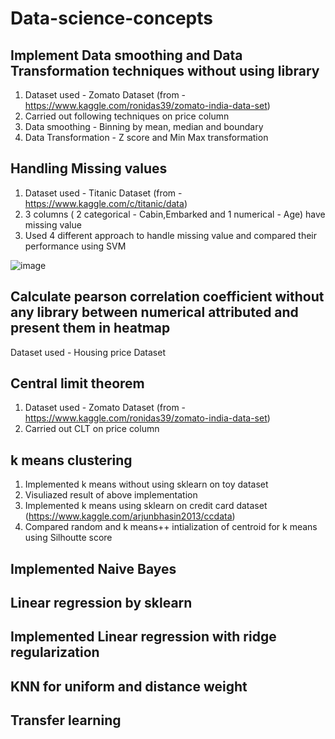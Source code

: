 # Data-science-concepts

## Implement Data smoothing and Data Transformation techniques without using library

1. Dataset used - Zomato Dataset (from - https://www.kaggle.com/ronidas39/zomato-india-data-set)
2. Carried out following techniques on price column
3. Data smoothing - Binning by mean, median and boundary
4. Data Transformation - Z score and Min Max transformation
 

## Handling Missing values

1. Dataset used - Titanic Dataset (from - https://www.kaggle.com/c/titanic/data)
2. 3 columns ( 2 categorical - Cabin,Embarked and 1 numerical - Age) have missing value
3. Used 4 different approach to handle missing value and compared their performance using SVM

![image](https://user-images.githubusercontent.com/67454437/121644370-8c30df00-cab0-11eb-85c1-b54d1b0e0022.png)


## Calculate pearson correlation coefficient without any library between numerical attributed and present them in heatmap

Dataset used - Housing price Dataset 

## Central limit theorem

1. Dataset used - Zomato Dataset (from - https://www.kaggle.com/ronidas39/zomato-india-data-set)
2. Carried out CLT on price column


## k means clustering

1. Implemented k means without using sklearn on toy dataset
2. Visuliazed result of above implementation
3. Implemented k means using sklearn on credit card dataset (https://www.kaggle.com/arjunbhasin2013/ccdata)
4. Compared random and k means++ intialization of centroid for k means using Silhoutte score

## Implemented Naive Bayes
## Linear regression by sklearn
## Implemented Linear regression with ridge regularization
## KNN for uniform and distance weight
## Transfer learning
